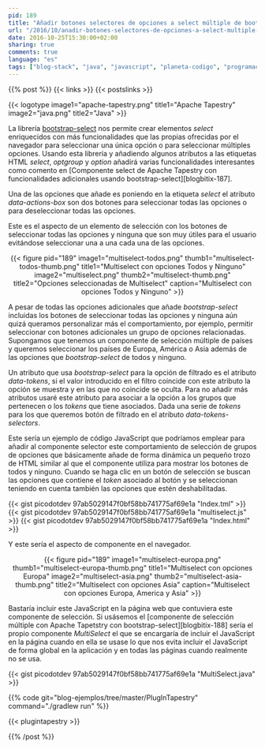 ```yaml
---
pid: 189
title: "Añadir botones selectores de opciones a select múltiple de bootsrap-select"
url: "/2016/10/anadir-botones-selectores-de-opciones-a-select-multiple-de-bootsrap-select/"
date: 2016-10-25T15:30:00+02:00
sharing: true
comments: true
language: "es"
tags: ["blog-stack", "java", "javascript", "planeta-codigo", "programacion", "software", "tapestry"]
---
```


{{% post %}}
{{< links >}}
{{< postslinks >}}

{{< logotype image1="apache-tapestry.png" title1="Apache Tapestry" image2="java.png" title2="Java" >}}

La librería [bootstrap-select](https://silviomoreto.github.io/bootstrap-select/) nos permite crear elementos _select_ enriquecidos con más funcionalidades que las propias ofrecidas por el navegador para seleccionar una única opción o para seleccionar múltiples opciones. Usando esta librería y añadiendo algunos atributos a las etiquetas HTML _select_, _optgroup_ y _option_ añadirá varias funcionalidades interesantes como comento en [Componente select de Apache Tapestry con funcionalidades adicionales usando bootstrap-select][blogbitix-187].

Una de las opciones que añade es poniendo en la etiqueta _select_ el atributo _data-actions-box_ son dos botones para seleccionar todas las opciones o para deseleccionar todas las opciones.

Este es el aspecto de un elemento de selección con los botones de seleccionar todas las opciones y ninguna que son muy útiles para el usuario evitándose seleccionar una a una cada una de las opciones.

<div class="media" style="text-align: center;">
    {{< figure pid="189"
        image1="multiselect-todos.png" thumb1="multiselect-todos-thumb.png" title1="Multiselect con opciones Todos y Ninguno"
        image2="multiselect.png" thumb2="multiselect-thumb.png" title2="Opciones seleccionadas de Multiselect"
        caption="Multiselect con opciones Todos y Ninguno" >}}
</div>

A pesar de todas las opciones adicionales que añade _bootstrap-select_ incluidas los botones de seleccionar todas las opciones y ninguna aún quizá queramos personalizar más el comportamiento, por ejemplo, permitir seleccionar con botones adicionales un grupo de opciones relacionadas. Supongamos que tenemos un componente de selección múltiple de países y queremos seleccionar los países de Europa, América o Asia además de las opciones que _bootstrap-select_ de todos y ninguno.

Un atributo que usa _bootstrap-select_ para la opción de filtrado es el atributo _data-tokens_, si el valor introducido en el filtro coincide con este atributo la opción se muestra y en las que no coincide se oculta. Para no añadir más atributos usaré este atributo para asociar a la opción a los grupos que pertenecen o los _tokens_ que tiene asociados. Dada una serie de _tokens_ para los que queremos botón de filtrado en el atributo _data-tokens-selectors_.

Este sería un ejemplo de código JavaScript que podríamos emplear para añadir al componente selector este comportamiento de selección de grupos de opciones que básicamente añade de forma dinámica un pequeño trozo de HTML similar al que el componente utiliza para mostrar los botones de todos y ninguno. Cuando se haga clic en un botón de selección se buscan las opciones que contiene el _token_ asociado al botón y se seleccionan teniendo en cuenta también las opciones que estén deshabilitadas.

{{< gist picodotdev 97ab5029147f0bf58bb741775af69e1a "Index.tml" >}}
{{< gist picodotdev 97ab5029147f0bf58bb741775af69e1a "multiselect.js" >}}
{{< gist picodotdev 97ab5029147f0bf58bb741775af69e1a "Index.html" >}}

Y este sería el aspecto de componente en el navegador.

<div class="media" style="text-align: center;">
    {{< figure pid="189"
        image1="multiselect-europa.png" thumb1="multiselect-europa-thumb.png" title1="Multiselect con opciones Europa"
        image2="multiselect-asia.png" thumb2="multiselect-asia-thumb.png" title2="Multiselect con opciones Asia"
        caption="Multiselect con opciones Europa, America y Asia" >}}
</div>

Bastaría incluir este JavaScript en la página web que contuviera este componente de selección. Si usásemos el [componente de selección múltiple con Apache Tapetstry con bootstrap-select][blogbitix-188] sería el propio componente _MultiSelect_ el que se encargaría de incluir el JavaScript en la página cuando en ella se usase lo que nos evita incluir el JavaScript de forma global en la aplicación y en todas las páginas cuando realmente no se usa.

{{< gist picodotdev 97ab5029147f0bf58bb741775af69e1a "MultiSelect.java" >}}

{{% code git="blog-ejemplos/tree/master/PlugInTapestry" command="./gradlew run" %}}

{{< plugintapestry >}}

{{% /post %}}
